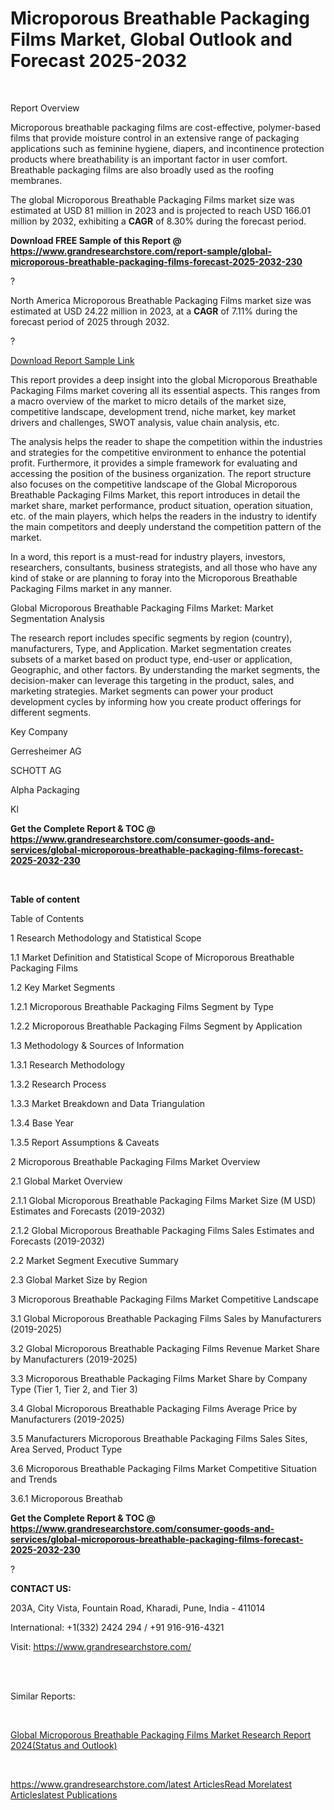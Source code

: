 <h1>Microporous Breathable Packaging Films Market, Global Outlook and Forecast 2025-2032</h1><br/><p>Report Overview</p>
 
 
 
 <p>Microporous breathable packaging films are cost-effective, polymer-based films that provide moisture control in an extensive range of packaging applications such as feminine hygiene, diapers, and incontinence protection products where breathability is an important factor in user comfort. Breathable packaging films are also broadly used as the roofing membranes.</p>
 
 
 
 <p>The global Microporous Breathable Packaging Films market size was estimated at USD 81 million in 2023 and is projected to reach USD 166.01 million by 2032, exhibiting a <strong>CAGR</strong> of 8.30% during the forecast period.</p>
 
 
 
 <div><b>Download FREE Sample of this Report @ <a href="https://www.grandresearchstore.com/report-sample/global-microporous-breathable-packaging-films-forecast-2025-2032-230">https://www.grandresearchstore.com/report-sample/global-microporous-breathable-packaging-films-forecast-2025-2032-230</a></b></div>
 
 
 
 <p>? </p>
 
 
 
 <p>North America Microporous Breathable Packaging Films market size was estimated at USD 24.22 million in 2023, at a <strong>CAGR</strong> of 7.11% during the forecast period of 2025 through 2032.</p>
 
 
 
 <p>? </p>
 
 
 
 <p><a href="https://www.grandresearchstore.com/mr-admin/report-sample/global-microporous-breathable-packaging-films-forecast-2025-2032-230">Download Report Sample Link</a></p>
 
 
 
 <p>This report provides a deep insight into the global Microporous Breathable Packaging Films market covering all its essential aspects. This ranges from a macro overview of the market to micro details of the market size, competitive landscape, development trend, niche market, key market drivers and challenges, SWOT analysis, value chain analysis, etc.</p>
 
 
 
 <p>The analysis helps the reader to shape the competition within the industries and strategies for the competitive environment to enhance the potential profit. Furthermore, it provides a simple framework for evaluating and accessing the position of the business organization. The report structure also focuses on the competitive landscape of the Global Microporous Breathable Packaging Films Market, this report introduces in detail the market share, market performance, product situation, operation situation, etc. of the main players, which helps the readers in the industry to identify the main competitors and deeply understand the competition pattern of the market.</p>
 
 
 
 <p>In a word, this report is a must-read for industry players, investors, researchers, consultants, business strategists, and all those who have any kind of stake or are planning to foray into the Microporous Breathable Packaging Films market in any manner.</p>
 
 
 
 <p>Global Microporous Breathable Packaging Films Market: Market Segmentation Analysis</p>
 
 
 
 <p>The research report includes specific segments by region (country), manufacturers, Type, and Application. Market segmentation creates subsets of a market based on product type, end-user or application, Geographic, and other factors. By understanding the market segments, the decision-maker can leverage this targeting in the product, sales, and marketing strategies. Market segments can power your product development cycles by informing how you create product offerings for different segments.</p>
 
 
 
 <p>Key Company</p>
 
 
 
 <p>Gerresheimer AG</p>
 
 
 
 <p>SCHOTT AG</p>
 
 
 
 <p>Alpha Packaging</p>
 
 
 
 <p>Kl</p>
 
 
 
 <div><b>Get the Complete Report & TOC @ <a href="https://www.grandresearchstore.com/consumer-goods-and-services/global-microporous-breathable-packaging-films-forecast-2025-2032-230">https://www.grandresearchstore.com/consumer-goods-and-services/global-microporous-breathable-packaging-films-forecast-2025-2032-230</a></b></div>
 
 
 
 <p><br />
 
 <b>Table of content</b></p>
 
 
 
 <p>Table of Contents<br />
 
 1 Research Methodology and Statistical Scope<br />
 
 1.1 Market Definition and Statistical Scope of Microporous Breathable Packaging Films<br />
 
 1.2 Key Market Segments<br />
 
 1.2.1 Microporous Breathable Packaging Films Segment by Type<br />
 
 1.2.2 Microporous Breathable Packaging Films Segment by Application<br />
 
 1.3 Methodology & Sources of Information<br />
 
 1.3.1 Research Methodology<br />
 
 1.3.2 Research Process<br />
 
 1.3.3 Market Breakdown and Data Triangulation<br />
 
 1.3.4 Base Year<br />
 
 1.3.5 Report Assumptions & Caveats<br />
 
 2 Microporous Breathable Packaging Films Market Overview<br />
 
 2.1 Global Market Overview<br />
 
 2.1.1 Global Microporous Breathable Packaging Films Market Size (M USD) Estimates and Forecasts (2019-2032)<br />
 
 2.1.2 Global Microporous Breathable Packaging Films Sales Estimates and Forecasts (2019-2032)<br />
 
 2.2 Market Segment Executive Summary<br />
 
 2.3 Global Market Size by Region<br />
 
 3 Microporous Breathable Packaging Films Market Competitive Landscape<br />
 
 3.1 Global Microporous Breathable Packaging Films Sales by Manufacturers (2019-2025)<br />
 
 3.2 Global Microporous Breathable Packaging Films Revenue Market Share by Manufacturers (2019-2025)<br />
 
 3.3 Microporous Breathable Packaging Films Market Share by Company Type (Tier 1, Tier 2, and Tier 3)<br />
 
 3.4 Global Microporous Breathable Packaging Films Average Price by Manufacturers (2019-2025)<br />
 
 3.5 Manufacturers Microporous Breathable Packaging Films Sales Sites, Area Served, Product Type<br />
 
 3.6 Microporous Breathable Packaging Films Market Competitive Situation and Trends<br />
 
 3.6.1 Microporous Breathab</p>
 
 
 
 <div><b>Get the Complete Report & TOC @ <a href="https://www.grandresearchstore.com/consumer-goods-and-services/global-microporous-breathable-packaging-films-forecast-2025-2032-230">https://www.grandresearchstore.com/consumer-goods-and-services/global-microporous-breathable-packaging-films-forecast-2025-2032-230</a></b></div>
 
 
 
 <p>? </p>
 
 
 
 <p><b>CONTACT US:</b><br />
 
 203A, City Vista, Fountain Road, Kharadi, Pune, India - 411014<br />
 
 International: +1(332) 2424 294 / +91 916-916-4321<br />
 
 Visit: <a href="https://www.grandresearchstore.com/">https://www.grandresearchstore.com/</a><br />
 
 <br />
 
 <br />
 
 Similar Reports:<br />
 
 <br />
 
 <a href="https://www.grandresearchstore.com/consumer-goods-and-services/global-microporous-breathable-packaging-films-2024-590">Global Microporous Breathable Packaging Films Market Research Report 2024(Status and Outlook)</a><br />
 
 <br />
 
 <a href="https://gyeongbokgung.com">https://www.grandresearchstore.com/</a><a href="https://hallyeomaritime.com">latest Articles</a><a href="https://jingwansa.com">Read More</a><a href="https://nguoiviet.jp/">latest Articles</a><a href="https://www.intelmarketresearch.com/">latest Publications</a></p>
